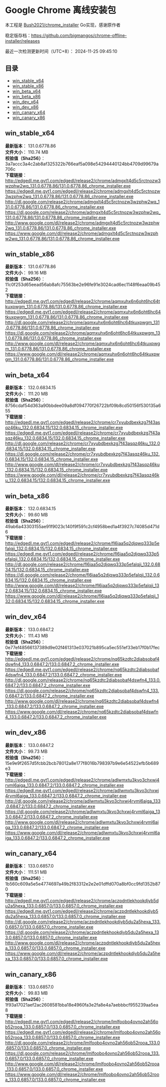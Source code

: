 # Google Chrome 离线安装包
本工程是 [Bush2021/chrome_installer](https://github.com/Bush2021/chrome_installer) Go实现，感谢原作者

稳定版存档：<https://github.com/bigmangos/chrome-offline-installer/releases>

最近一次检测更新时间（UTC+8）：
2024-11-25 09:45:10

## 目录
* [win_stable_x64](https://github.com/bigmangos/chrome-offline-installer?tab=readme-ov-file#win_stable_x64)
* [win_stable_x86](https://github.com/bigmangos/chrome-offline-installer?tab=readme-ov-file#win_stable_x86)
* [win_beta_x64](https://github.com/bigmangos/chrome-offline-installer?tab=readme-ov-file#win_beta_x64)
* [win_beta_x86](https://github.com/bigmangos/chrome-offline-installer?tab=readme-ov-file#win_beta_x86)
* [win_dev_x64](https://github.com/bigmangos/chrome-offline-installer?tab=readme-ov-file#win_dev_x64)
* [win_dev_x86](https://github.com/bigmangos/chrome-offline-installer?tab=readme-ov-file#win_dev_x86)
* [win_canary_x64](https://github.com/bigmangos/chrome-offline-installer?tab=readme-ov-file#win_canary_x64)
* [win_canary_x86](https://github.com/bigmangos/chrome-offline-installer?tab=readme-ov-file#win_canary_x86)

## win_stable_x64
**最新版本**： 131.0.6778.86  
**文件大小**： 110.74 MB  
**校验值（Sha256）**： 3a7accc3a4c2ab8af325322b766eaf5a098e54294440124bb4709d99679a706c  
**下载链接**：
http://edgedl.me.gvt1.com/edgedl/release2/chrome/admgxlt4d5c5rctnozw3wzphw2wq_131.0.6778.86/131.0.6778.86_chrome_installer.exe
https://edgedl.me.gvt1.com/edgedl/release2/chrome/admgxlt4d5c5rctnozw3wzphw2wq_131.0.6778.86/131.0.6778.86_chrome_installer.exe
http://dl.google.com/release2/chrome/admgxlt4d5c5rctnozw3wzphw2wq_131.0.6778.86/131.0.6778.86_chrome_installer.exe
https://dl.google.com/release2/chrome/admgxlt4d5c5rctnozw3wzphw2wq_131.0.6778.86/131.0.6778.86_chrome_installer.exe
http://www.google.com/dl/release2/chrome/admgxlt4d5c5rctnozw3wzphw2wq_131.0.6778.86/131.0.6778.86_chrome_installer.exe
https://www.google.com/dl/release2/chrome/admgxlt4d5c5rctnozw3wzphw2wq_131.0.6778.86/131.0.6778.86_chrome_installer.exe
## win_stable_x86
**最新版本**： 131.0.6778.86  
**文件大小**： 99.16 MB  
**校验值（Sha256）**： 11c0f253d65eead56ab8afc75563be2e96fe91e3024cad6ec1148f6eaa09b452  
**下载链接**：
http://edgedl.me.gvt1.com/edgedl/release2/chrome/aqmxuhx6n6oht6hc64tkuxpwgm_131.0.6778.86/131.0.6778.86_chrome_installer.exe
https://edgedl.me.gvt1.com/edgedl/release2/chrome/aqmxuhx6n6oht6hc64tkuxpwgm_131.0.6778.86/131.0.6778.86_chrome_installer.exe
http://dl.google.com/release2/chrome/aqmxuhx6n6oht6hc64tkuxpwgm_131.0.6778.86/131.0.6778.86_chrome_installer.exe
https://dl.google.com/release2/chrome/aqmxuhx6n6oht6hc64tkuxpwgm_131.0.6778.86/131.0.6778.86_chrome_installer.exe
http://www.google.com/dl/release2/chrome/aqmxuhx6n6oht6hc64tkuxpwgm_131.0.6778.86/131.0.6778.86_chrome_installer.exe
https://www.google.com/dl/release2/chrome/aqmxuhx6n6oht6hc64tkuxpwgm_131.0.6778.86/131.0.6778.86_chrome_installer.exe
## win_beta_x64
**最新版本**： 132.0.6834.15  
**文件大小**： 111.20 MB  
**校验值（Sha256）**： 8756cdaf54d363a90bbdee09a8df094770f26722bf09b8cd50156f530135a655  
**下载链接**：
http://edgedl.me.gvt1.com/edgedl/release2/chrome/cr7xyubdbexkzg7f43asqz46ku_132.0.6834.15/132.0.6834.15_chrome_installer.exe
https://edgedl.me.gvt1.com/edgedl/release2/chrome/cr7xyubdbexkzg7f43asqz46ku_132.0.6834.15/132.0.6834.15_chrome_installer.exe
http://dl.google.com/release2/chrome/cr7xyubdbexkzg7f43asqz46ku_132.0.6834.15/132.0.6834.15_chrome_installer.exe
https://dl.google.com/release2/chrome/cr7xyubdbexkzg7f43asqz46ku_132.0.6834.15/132.0.6834.15_chrome_installer.exe
http://www.google.com/dl/release2/chrome/cr7xyubdbexkzg7f43asqz46ku_132.0.6834.15/132.0.6834.15_chrome_installer.exe
https://www.google.com/dl/release2/chrome/cr7xyubdbexkzg7f43asqz46ku_132.0.6834.15/132.0.6834.15_chrome_installer.exe
## win_beta_x86
**最新版本**： 132.0.6834.15  
**文件大小**： 99.60 MB  
**校验值（Sha256）**： 49ab6a43303155ae91f9023c140f9f591c2cf4958bed1a4f3927c74085d471d6  
**下载链接**：
http://edgedl.me.gvt1.com/edgedl/release2/chrome/fl6iaa5q2djqwq333p5efalqji_132.0.6834.15/132.0.6834.15_chrome_installer.exe
https://edgedl.me.gvt1.com/edgedl/release2/chrome/fl6iaa5q2djqwq333p5efalqji_132.0.6834.15/132.0.6834.15_chrome_installer.exe
http://dl.google.com/release2/chrome/fl6iaa5q2djqwq333p5efalqji_132.0.6834.15/132.0.6834.15_chrome_installer.exe
https://dl.google.com/release2/chrome/fl6iaa5q2djqwq333p5efalqji_132.0.6834.15/132.0.6834.15_chrome_installer.exe
http://www.google.com/dl/release2/chrome/fl6iaa5q2djqwq333p5efalqji_132.0.6834.15/132.0.6834.15_chrome_installer.exe
https://www.google.com/dl/release2/chrome/fl6iaa5q2djqwq333p5efalqji_132.0.6834.15/132.0.6834.15_chrome_installer.exe
## win_dev_x64
**最新版本**： 133.0.6847.2  
**文件大小**： 111.43 MB  
**校验值（Sha256）**： 0e77ef48566137389d9e02f461313e037021b895ca5ec551ef33eb17f0b17fec  
**下载链接**：
http://edgedl.me.gvt1.com/edgedl/release2/chrome/nq65kzdtc2diabsobaf4dswfn4_133.0.6847.2/133.0.6847.2_chrome_installer.exe
https://edgedl.me.gvt1.com/edgedl/release2/chrome/nq65kzdtc2diabsobaf4dswfn4_133.0.6847.2/133.0.6847.2_chrome_installer.exe
http://dl.google.com/release2/chrome/nq65kzdtc2diabsobaf4dswfn4_133.0.6847.2/133.0.6847.2_chrome_installer.exe
https://dl.google.com/release2/chrome/nq65kzdtc2diabsobaf4dswfn4_133.0.6847.2/133.0.6847.2_chrome_installer.exe
http://www.google.com/dl/release2/chrome/nq65kzdtc2diabsobaf4dswfn4_133.0.6847.2/133.0.6847.2_chrome_installer.exe
https://www.google.com/dl/release2/chrome/nq65kzdtc2diabsobaf4dswfn4_133.0.6847.2/133.0.6847.2_chrome_installer.exe
## win_dev_x86
**最新版本**： 133.0.6847.2  
**文件大小**： 99.73 MB  
**校验值（Sha256）**： 15e9e9f2657d5fcbb2bcb78012a8e177f8016b798397b9e6e54522efb5b689e3  
**下载链接**：
http://edgedl.me.gvt1.com/edgedl/release2/chrome/adlwmxtu3kvo3chxwj4rvml6aiga_133.0.6847.2/133.0.6847.2_chrome_installer.exe
https://edgedl.me.gvt1.com/edgedl/release2/chrome/adlwmxtu3kvo3chxwj4rvml6aiga_133.0.6847.2/133.0.6847.2_chrome_installer.exe
http://dl.google.com/release2/chrome/adlwmxtu3kvo3chxwj4rvml6aiga_133.0.6847.2/133.0.6847.2_chrome_installer.exe
https://dl.google.com/release2/chrome/adlwmxtu3kvo3chxwj4rvml6aiga_133.0.6847.2/133.0.6847.2_chrome_installer.exe
http://www.google.com/dl/release2/chrome/adlwmxtu3kvo3chxwj4rvml6aiga_133.0.6847.2/133.0.6847.2_chrome_installer.exe
https://www.google.com/dl/release2/chrome/adlwmxtu3kvo3chxwj4rvml6aiga_133.0.6847.2/133.0.6847.2_chrome_installer.exe
## win_canary_x64
**最新版本**： 133.0.6857.0  
**文件大小**： 111.51 MB  
**校验值（Sha256）**： 1b560c609a5e5e4774697a49b2f83312e2e2e01dffd070a8bf0cc9fd1352b870  
**下载链接**：
http://edgedl.me.gvt1.com/edgedl/release2/chrome/aczpdntlekhookdjyb5du2a5hexa_133.0.6857.0/133.0.6857.0_chrome_installer.exe
https://edgedl.me.gvt1.com/edgedl/release2/chrome/aczpdntlekhookdjyb5du2a5hexa_133.0.6857.0/133.0.6857.0_chrome_installer.exe
http://dl.google.com/release2/chrome/aczpdntlekhookdjyb5du2a5hexa_133.0.6857.0/133.0.6857.0_chrome_installer.exe
https://dl.google.com/release2/chrome/aczpdntlekhookdjyb5du2a5hexa_133.0.6857.0/133.0.6857.0_chrome_installer.exe
http://www.google.com/dl/release2/chrome/aczpdntlekhookdjyb5du2a5hexa_133.0.6857.0/133.0.6857.0_chrome_installer.exe
https://www.google.com/dl/release2/chrome/aczpdntlekhookdjyb5du2a5hexa_133.0.6857.0/133.0.6857.0_chrome_installer.exe
## win_canary_x86
**最新版本**： 133.0.6857.0  
**文件大小**： 99.83 MB  
**校验值（Sha256）**： 1f93a17021aef2ac2608581bba18e4960fa3e2fa8e4a7aebbbcf955239aa5ea8  
**下载链接**：
http://edgedl.me.gvt1.com/edgedl/release2/chrome/lmlfoobo4ovno2ah56ob52rooa_133.0.6857.0/133.0.6857.0_chrome_installer.exe
https://edgedl.me.gvt1.com/edgedl/release2/chrome/lmlfoobo4ovno2ah56ob52rooa_133.0.6857.0/133.0.6857.0_chrome_installer.exe
http://dl.google.com/release2/chrome/lmlfoobo4ovno2ah56ob52rooa_133.0.6857.0/133.0.6857.0_chrome_installer.exe
https://dl.google.com/release2/chrome/lmlfoobo4ovno2ah56ob52rooa_133.0.6857.0/133.0.6857.0_chrome_installer.exe
http://www.google.com/dl/release2/chrome/lmlfoobo4ovno2ah56ob52rooa_133.0.6857.0/133.0.6857.0_chrome_installer.exe
https://www.google.com/dl/release2/chrome/lmlfoobo4ovno2ah56ob52rooa_133.0.6857.0/133.0.6857.0_chrome_installer.exe
